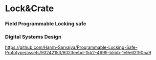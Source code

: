 # Lock&Crate
### Field Programmable Locking safe
### Digital Systems Design 



https://github.com/Harsh-Sarvaiya/Programmable-Locking-Safe-Prototype/assets/93242153/8023eebd-f5b2-4699-b5bb-1e9e62f905a9

